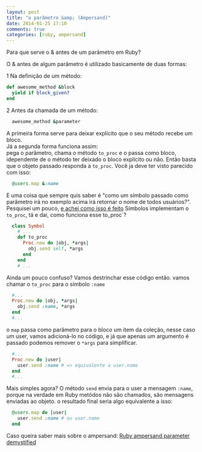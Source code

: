 ```yaml
---
layout: post
title: "o parâmetro &amp; (Ampersand)"
date: 2014-01-25 17:10
comments: true
categories: [ruby, ampersand]
---
```

Para que serve o &amp; antes de um parâmetro em Ruby?

O &amp; antes de algum parâmetro é utilizado basicamente de duas formas:

1 Na definição de um método:

```ruby
def awesome_method &block
  yield if block_given?
end
```

2 Antes da chamada de um método:
```ruby
  awesome_method &parameter
```

A primeira forma serve para deixar explícito que o seu método recebe um bloco.  
Já a segunda forma funciona assim:  
pega o parâmetro, chama o método `to_proc` e o passa como bloco, idependente de o método ter deixado o bloco explícito ou não. Então basta que o objeto passado responda a `to_proc`. Você ja deve ter visto parecido com isso:

```ruby
  @users.map &:name
```
E uma coisa que sempre quis saber é "como um símbolo passado como parâmetro irá no exemplo acima irá retornar o nome de todos usuários?".  
Pesquisei um pouco, <a href="http://stackoverflow.com/questions/1217088/what-does-mapname-mean-in-ruby#answer-1217114" target="_blank">e achei como isso é feito</a>
Símbolos implementam o `to_proc`, tá e dai, como funciona esse to_proc`?

```ruby
  class Symbol
    # ...
    def to_proc
      Proc.new do |obj, *args|
        obj.send self, *args
      end
    end
    # ...
```
Ainda um pouco confuso? Vamos destrinchar esse código então.
vamos chamar o `to_proc` para o símbolo `:name`
```ruby
  #...
  Proc.new do |obj, *args|
    obj.send :name, *args
  end
  #...
```
o `map` passa como parâmetro para o bloco um item da coleção, nesse caso um user, vamos adicioná-lo no código, e já que apenas um argumento é passado podemos remover o `*args` para simplificar.

```ruby
  #...
  Proc.new do |user|
    user.send :name # => equivalente a user.name
  end
  #...
```
Mais simples agora? O método `send` envia para o user a mensagem `:name`, porque na verdade em Ruby metódos não são chamados, são mensagens enviadas ao objeto.
o resultado final seria algo equivalente a isso:
```ruby
  @users.map do |user|
    user.send :name # ou user.name
  end
```

Caso queira saber mais sobre o ampersand: <a href="http://www.skorks.com/2013/04/ruby-ampersand-parameter-demystified/">Ruby ampersand parameter demystified</a>